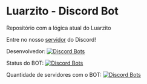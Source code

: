 # Luarzito - Discord Bot
Repositório com a lógica atual do Luarzito

Entre no nosso [servidor](https://discord.gg/XKHcPa4fde) do Discord!

Desenvolvedor: [![Discord Bots](https://top.gg/api/widget/owner/743841329334845530.svg?noavatar=true)](https://top.gg/bot/743841329334845530)

Status do BOT: [![Discord Bots](https://top.gg/api/widget/status/743841329334845530.svg?noavatar=true)](https://top.gg/bot/743841329334845530)

Quantidade de servidores com o BOT: [![Discord Bots](https://top.gg/api/widget/servers/743841329334845530.svg?noavatar=true)](https://top.gg/bot/743841329334845530)
